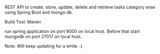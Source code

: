 REST API to create, store, update, delete and retrieve tasks category wise 
using Spring Boot and mongo db.

Build Tool: Maven

run spring application on port 9000 on local host.
Before that start mongodb on port 27017 on local host.

Note: Will keep updating for a while. :) 
